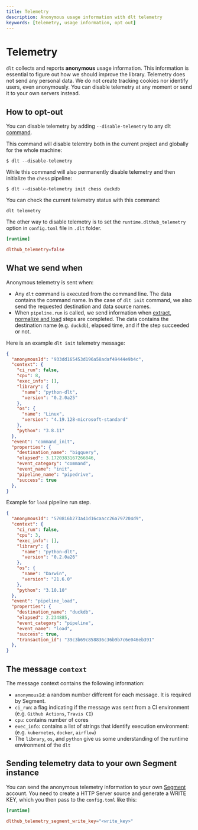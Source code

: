 ```yaml
---
title: Telemetry
description: Anonymous usage information with dlt telemetry 
keywords: [telemetry, usage information, opt out]
---
```


# Telemetry

`dlt` collects and reports **anonymous** usage information. This information is essential to figure out how we should improve the library. Telemetry does not send any personal data. We do not create tracking cookies nor identify users, even anonymously. You can disable telemetry at any moment or send it to your own servers instead.

## How to opt-out

You can disable telemetry by adding `--disable-telemetry` to any dlt [command](./reference/command-line-interface.md). 

This command will disable telemtry both in the current project and globally for the whole machine:
```shell
$ dlt --disable-telemetry
```

While this command will also permanently disable telemetry and then initialize the `chess` pipeline:
```shell
$ dlt --disable-telemetry init chess duckdb
```

You can check the current telemetry status with this command:
```shell
dlt telemetry
```

The other way to disable telemetry is to set the `runtime.dlthub_telemetry` option in `config.toml` file in `.dlt` folder.
```toml
[runtime]

dlthub_telemetry=false
```

## What we send when

Anonymous telemetry is sent when:
* Any `dlt` command is executed from the command line. The data contains the command name. In the case of `dlt init` command, we also send the requested destination and data source names.
* When `pipeline.run` is called, we send information when [extract, normalize and load](how-dlt-works.md) steps are completed. The data contains the destination name (e.g. `duckdb`), elapsed time, and if the step succeeded or not.

Here is an example `dlt init` telemetry message:
```json
{
  "anonymousId": "933dd165453d196a58adaf49444e9b4c",
  "context": {
    "ci_run": false,
    "cpu": 8,
    "exec_info": [],
    "library": {
      "name": "python-dlt",
      "version": "0.2.0a25"
    },
    "os": {
      "name": "Linux",
      "version": "4.19.128-microsoft-standard"
    },
    "python": "3.8.11"
  },
  "event": "command_init",
  "properties": {
    "destination_name": "bigquery",
    "elapsed": 3.1720383167266846,
    "event_category": "command",
    "event_name": "init",
    "pipeline_name": "pipedrive",
    "success": true
  },
}
```

Example for `load` pipeline run step.
```json
{
  "anonymousId": "570816b273a41d16caacc26a797204d9",
  "context": {
    "ci_run": false,
    "cpu": 3,
    "exec_info": [],
    "library": {
      "name": "python-dlt",
      "version": "0.2.0a26"
    },
    "os": {
      "name": "Darwin",
      "version": "21.6.0"
    },
    "python": "3.10.10"
  },
  "event": "pipeline_load",
  "properties": {
    "destination_name": "duckdb",
    "elapsed": 2.234885,
    "event_category": "pipeline",
    "event_name": "load",
    "success": true,
    "transaction_id": "39c3b69c858836c36b9b7c6e046eb391"
  },
}
```

## The message `context`

The message context contains the following information:
* `anonymousId`: a random number different for each message. It is required by Segment.
* `ci_run`: a flag indicating if the message was sent from a CI environment (e.g. `Github Actions`, `Travis CI`)
* `cpu`: contains number of cores
* `exec_info`: contains a list of strings that identify execution environment: (e.g. `kubernetes`, `docker`, `airflow`)
* The `library`, `os`, and `python` give us some understanding of the runtime environment of the `dlt`

## Sending telemetry data to your own Segment instance

You can send the anonymous telemetry information to your own [Segment](https://segment.com/) account. You need to create a HTTP Server source and generate a WRITE KEY, which you then pass to the `config.toml` like this:
```toml
[runtime]

dlthub_telemetry_segment_write_key="<write_key>"
```